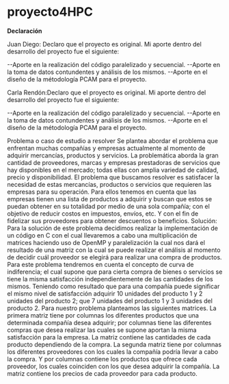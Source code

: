 # proyecto4HPC





**Declaración**

Juan Diego: Declaro que el proyecto es original. Mi aporte dentro del desarrollo del proyecto fue el siguiente:

--Aporte en la realización del código paralelizado y secuencial.
--Aporte en la toma de datos contundentes y análisis de los mismos.
--Aporte en el diseño de la métodología PCAM para el proyecto.

Carla Rendón:Declaro que el proyecto es original. Mi aporte dentro del desarrollo del proyecto fue el siguiente:

--Aporte en la realización del código paralelizado y secuencial.
--Aporte en la toma de datos contundentes y análisis de los mismos.
--Aporte en el diseño de la métodología PCAM para el proyecto.

Problema o caso de estudio a resolver
Se plantea abordar el problema que enfrentan muchas compañías y empresas actualmente al momento de adquirir mercancías, productos y servicios. La problemática aborda la gran cantidad de proveedores, marcas y empresas prestadoras de servicios que hay disponibles en el mercado; todas ellas con amplia variedad de calidad, precio y disponibilidad.
El problema que buscamos resolver es satisfacer la necesidad de estas mercancías, productos o servicios que requieren las empresas para su operación. Para ellos tenemos en cuenta que las empresas tienen una lista de productos a adquirir y buscan que estos se puedan obtener en su totalidad por medio de una sola compañía; con el objetivo de reducir costos en impuestos, envíos, etc. Y con el fin de fidelizar sus proveedores para obtener descuentos o beneficios.
Solución: 
Para la solución de este problema decidimos realizar la implementación de un código en C con el cual llevaremos a cabo una multiplicación de matrices haciendo uso de OpenMP y paralelización la cual nos dará el resultado de una matriz con la cual se puede realizar el análisis al momento de decidir cuál proveedor se elegirá para realizar una compra de productos. 
Para este problema tendremos en cuenta el concepto de curva de indiferencia; el cual supone que para cierta compra de bienes o servicios se tiene la misma satisfacción independientemente de las cantidades de los mismos. Teniendo como resultado que para una compañía puede significar el mismo nivel de satisfacción adquirir 10 unidades del producto 1 y 2 unidades del producto 2; que 7 unidades del producto 1 y 3 unidades del producto 2.
Para nuestro problema planteamos las siguientes matrices. La primera matriz tiene por columnas los diferentes productos que una determinada compañía desea adquirir; por columnas tiene las diferentes compras que desea realizar las cuales se supone aportan la misma satisfacción para la empresa. La matriz contiene las cantidades de cada producto dependiendo de la compra.
La segunda matriz tiene por columnas los diferentes proveedores con los cuales la compañía podría llevar a cabo la compra. Y por columnas contiene los productos que ofrece cada proveedor, los cuales coinciden con los que desea adquirir la compañía. La matriz contiene los precios de cada proveedor para cada producto.
